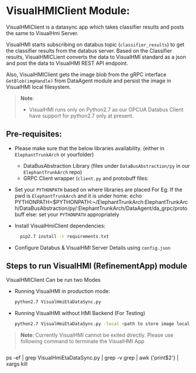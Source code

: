 # VisualHMIClient Module:

VisualHMIClient is a datasync app which takes classifier results and posts the same to VisualHmi Server.

VisualHMI starts subscribing on databus topic (`classifier_results`) to get the classifier results from the databus server. Based on the Classifier results, VisualHMICLient converts the data to VisualHMI standard as a json and post the data to VisualHMI REST API endpoint. 

Also, VisualHMIClient gets the image blob from the gRPC interface `GetBlob(imgHandle)` from DataAgent module and persist the image in VisualHMI local filesystem.

> **Note**:
> * VisualHMI runs only on Python2.7 as our OPCUA Databus Client have support for python2.7 only at present.

## Pre-requisites:

* Please make sure that the below libraries availability. (either in `ElephantTrunkArch` or yourfolder)
  * DataBusAbstraction Library  (files under `DataBusAbstraction/py` in our `ElephantTrunkArch` repo)
  * GRPC Client wrapper (`client.py` and protobuff files: 
    
* Set your `PYTHONPATH` based on where libraries are placed
    For Eg:
    If the pwd is `ElephantTrunkArch` and it is under home:
    	echo PYTHONPATH=$PYTHONPATH:~/ElephantTrunkArch:ElephantTrunkArch/DataBusAbstraction/py/:ElephantTrunkArch/DataAgent/da_grpc/protobuff
    else:
    	set your `PYTHONPATH` appropriately
* Install VisualHmiClient dependencies:

  ```sh
    pip2.7 install -r requirements.txt
  ```

* Configure Databus & VisualHMI Server Details using `config.json`

## Steps to run VisualHMI (RefinementApp) module

VisualHMIClient Can be run two Modes

* Running VisualHMI in production mode: 

  ```sh
  python2.7 VisualHmiEtaDataSync.py
  ```
    
* Running VisualHMI without HMI Backend (For Testing)

  ```sh
  python2.7 VisualHmiEtaDataSync.py -local <path to store image locally>
  ```

> **Note**:
> Currently VisualHMI cannot be exited directly. Please use following command to terminate the VisualHMI App
> ```sh
  ps -ef | grep VisualHmiEtaDataSync.py | grep -v grep | awk {'print$2'} | xargs kill
> ```